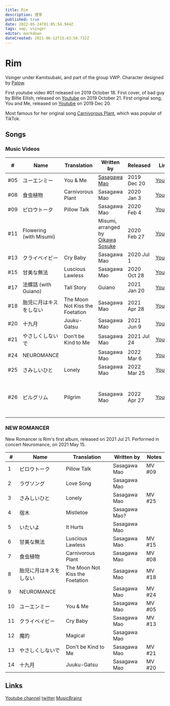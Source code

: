 ```yaml
---
title: Rim
description: 理芽
published: true
date: 2022-05-24T01:05:54.944Z
tags: vwp, vsinger
editor: markdown
dateCreated: 2021-06-12T15:43:56.732Z
---
```


# Rim

Vsinger under Kamitsubaki, and part of the group VWP. Character designed by [Palow](https://kamitsubakilore.com/en/company/other/sss#palow).

First youtube video #01 released on 2019 October 18. First cover, of bad guy by Billie Eilish, released on [Youtube](https://www.youtube.com/watch?v=pOSbdge6Y-8) on 2019 October 21. First original song, You and Me, released on [Youtube](https://www.youtube.com/watch?v=YZxHTW5sJu4) on 2019 Dec 20.

Most famous for her original song [Carnivorous Plant](https://www.youtube.com/watch?v=F9eCSWEJYjk), which was popular of TikTok.

## Songs

### Music Videos

| #   | Name                    | Translation       | Written by   | Released    | Links | Notes |
| --- | ----------------------- | ----------------- | ------------ | ----------- | ----- | ----- |
| #05 | ユーエンミー            | You & Me          | [Sasagawa Mao](/people/other/sasagawa-mao) | 2019 Dec 20 | [Youtube](https://www.youtube.com/watch?v=YZxHTW5sJu4) | |
| #08 | 食虫植物                | Carnivorous Plant | Sasagawa Mao | 2020 Jan 3  | [Youtube](https://www.youtube.com/watch?v=F9eCSWEJYjk) | |
| #09 | ピロウトーク            | Pillow Talk       | Sasagawa Mao | 2020 Feb 4  | [Youtube](https://www.youtube.com/watch?v=cUqQRAYEtKg) | |
| #11 | Flowering (with Misumi) |                   | Misumi, arranged by [Oikawa Sosuke](/people/band-members/oikawa-sosuke) |2020 Feb 27 | [Youtube](https://www.youtube.com/watch?v=z1Nxc4UyQfQ) | |
| #13 | クライベイビー          | Cry Baby          | Sasagawa Mao | 2020 Jul 1  | [Youtube](https://www.youtube.com/watch?v=OHvvN4XktQk) | |
| #15 | 甘美な無法              | Luscious Lawless  | Sasagawa Mao | 2020 Oct 28 | [Youtube](https://www.youtube.com/watch?v=VIR94m89mk0) | |
| #17 | 法螺話 (with Guiano)    | Tall Story        | Guiano       | 2021 Jan 20 | [Youtube](https://www.youtube.com/watch?v=EAW1zjldjO4) | |
| #18 | 胎児に月はキスをしない  | The Moon Not Kiss the Foetation  | Sasagawa Mao | 2021 Apr 28 | [Youtube](https://www.youtube.com/watch?v=-dAz7Se-umM) | |
| #20 | 十九月                  | Juuku-Gatsu       | Sasagawa Mao | 2021 Jun 9  | [Youtube](https://www.youtube.com/watch?v=EGhhBKr4OzY) | |
| #21 | やさしくしないで        | Don't be Kind to Me              | Sasagawa Mao | 2021 Jul 24 | [Youtube](https://www.youtube.com/watch?v=nLFi_zEUXOs) | |
| #24 | NEUROMANCE          |                  | Sasagawa Mao | 2022 Mar 6 | [Youtube](https://www.youtube.com/watch?v=LyTaD9pbI7M) | |
| #25 | さみしいひと          | Lonely              | Sasagawa Mao | 2022 Mar 25 | [Youtube](https://www.youtube.com/watch?v=gr2pXdiAHsg) | |
| #26 | ピルグリム          | Pilgrim              | Sasagawa Mao | 2022 Apr 27 | [Youtube](https://www.youtube.com/watch?v=RoZRMSIdZ6U) | a TV commercial  song for HAL, a vocational school |

### NEW ROMANCER

New Romancer is Rim's first album, released on 2021 Jul 21. Performed in concert Neuromance, on 2021 May 15.

| #  | Name             | Translation         | Written by   | Notes  |
| -- | ---------------- | ------------------- | ------------ | ------ |
| 1  | ピロウトーク     | Pillow Talk         | Sasagawa Mao | MV #09 |
| 2  | ラヴソング       | Love Song           | Sasagawa Mao | |
| 3  | さみしいひと     | Lonely              | Sasagawa Mao | MV #25 |
| 4  | 宿木             | Mistletoe           | Sasagawa Mao?| |
| 5  | いたいよ         | It Hurts            | Sasagawa Mao | |
| 6  | 甘美な無法       | Luscious Lawless    | Sasagawa Mao | MV #15 |
| 7  | 食虫植物         | Carnivorous Plant   | Sasagawa Mao | MV #08 |
| 8  | 胎児に月はキスをしない | The Moon Not Kiss the Foetation | Sasagawa Mao | MV #18 |
| 9  | NEUROMANCE       |                     | Sasagawa Mao | MV #24 |
| 10 | ユーエンミー     | You & Me            | Sasagawa Mao | MV #05 |
| 11 | クライベイビー   | Cry Baby            | Sasagawa Mao | MV #13 |
| 12 | 魔的             | Magical             | Sasagawa Mao | |
| 13 | やさしくしないで | Don't be Kind to Me | Sasagawa Mao | MV #21 |
| 14 | 十九月           | Juuku-Gatsu         | Sasagawa Mao | MV #20 |

## Links
[Youtube channel](https://www.youtube.com/channel/UCfBkUgaJ6eqYA9_TX2cmq9A)
[twitter](https://twitter.com/RIM_virtual)
[MusicBrainz](https://musicbrainz.org/artist/a0481942-9b3c-4327-b955-7ea3304749a8)